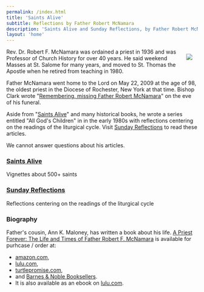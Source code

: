 ```yaml
---
permalink: /index.html
title: 'Saints Alive'
subtitle: Reflections by Father Robert McNamara
description: 'Saints Alive and Sunday Reflections, by Father Robert McNamara.'
layout: 'home'
---
```

 
<img src="/assets/images/FrMcNamara.png" style="float: right; margin: 1em">

Rev. Dr. Robert F. McNamara was ordained a priest in 1936 and was Professor of Church History for over 40 years. He said weekend Masses at St. Salome for many years, and moved to St. Thomas the Apostle when he retired from teaching in 1980.

Father McNamara went home to the Lord on May 22, 2009 at the age of 98, the oldest priest in the Diocese of Rochester, New York at that time.  Bishop Clark wrote "[Remembering, missing Father Robert McNamara][clark-reflection]" on the eve of his funeral.

Aside from "[Saints Alive][]" and many historical books, he wrote a series entitled "All God's Children" in in the early 1980s with reflections centering on the readings of the liturgical cycle. Visit [Sunday Reflections][] to read these articles.

We cannot answer questions about his articles.

[Saints Alive]: /saints-alive
[Sunday Reflections]: /sunday-reflections/
[clark-reflection]: https://web.archive.org/web/20221210040254/https://catholiccourier.com/articles/remembering-missing-father-robert-mcnamara/


<div class="home-links wrapper grid mt-l-xl" role="list" data-layout="50-50">
  
  <div class="card flow clickable-card overflow-hidden">
    <h3>
      <a href="/saints-alive">Saints Alive</a>
    </h3>
    <p>Vignettes about 500+ saints</p>
  </div>

  <div class="card flow clickable-card overflow-hidden">
    <h3>
      <a href="/sunday-reflections">Sunday Reflections</a>
    </h3>
    <p>
      Reflections centering on the readings of the liturgical cycle
    </p>
  </div>

</div>

### Biography

Father's cousin, Ann K. Maloney, has written a book about his life. [A Priest Forever: The Life and Times of Father Robert F. McNamara][turtlepromise] is available for purhcase / order at:

- [amazon.com](http://www.amazon.com/Priest-Forever-Father-Robert-McNamara/dp/1483418766/ref=sr_1_2?ie=UTF8&qid=1419434426&sr=8-2&keywords=a+priest+forever),
- [lulu.com](http://www.lulu.com/shop/ann-k-maloney/a-priest-forever-the-life-and-times-of-father-robert-f-mcnamara/paperback/product-21861586.html),
- [turtlepromise.com][turtlepromise],
- and [Barnes & Noble Booksellers](https://www.barnesandnoble.com/w/a-priest-forever-ann-k-maloney/1120721912?ean=9781483418766).
- It is also available as an ebook on [lulu.com](http://www.lulu.com/shop/ann-k-maloney/a-priest-forever-the-life-and-times-of-father-robert-f-mcnamara/ebook/product-21864796.html).

[turtlepromise]: http://www.turtlepromise.com/

